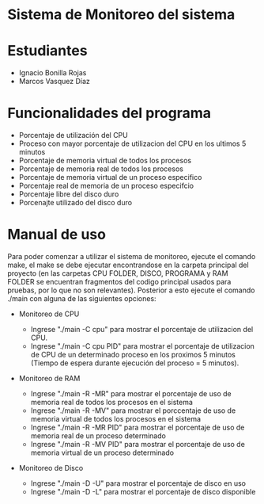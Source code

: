 # Sistema de Monitoreo del sistema 

# Estudiantes
* Ignacio Bonilla Rojas
* Marcos Vasquez Díaz 

# Funcionalidades del programa 
* Porcentaje de utilización del CPU 
* Proceso con mayor porcentaje de utilizacion del CPU en los ultimos 5 minutos 
* Porcentaje de memoria virtual de todos los procesos
* Porcentaje de memoria real de todos los procesos
* Porcentaje de memoria virtual de un proceso especifico
* Porcentaje real de memoria de un proceso especifcio
* Porcentaje libre del disco duro 
* Porcenajte utilizado del disco duro

# Manual de uso
Para poder comenzar a utilizar el sistema de monitoreo, ejecute el comando make, el make se debe ejecutar encontrandose en la carpeta principal del proyecto (en las carpetas CPU FOLDER, DISCO, PROGRAMA y RAM FOLDER se encuentran fragmentos del codigo principal usados para pruebas, por lo que no son relevantes). 
Posterior a esto ejecute el comando ./main con alguna de las siguientes opciones: 

* Monitoreo de CPU
  - Ingrese "./main  -C cpu" para mostrar el porcentaje de utilizacion del CPU.
  - Ingrese "./main -C cpu PID" para mostrar el porcentaje de utilizacion de CPU de un determinado  proceso en los proximos 5 minutos (Tiempo de espera durante ejecución del proceso = 5 minutos). 

* Monitoreo de RAM
  - Ingrese "./main -R -MR" para mostrar el porcentaje de uso de memoria real de todos los procesos en el sistema
  - Ingrese "./main -R -MV" para mostrar el porccentaje de uso de memoria virtual de todos los procesos en el sistema 
  - Ingrese "./main -R -MR PID" para mostrar el porcentaje de uso de memoria real de un proceso determinado
  - Ingrese "./main -R -MV PID" para mostrar el porcentaje de uso de memoria virtual  de un proceso determinado

* Monitoreo de Disco
  - Ingrese "./main -D -U" para mostrar el porcentaje de disco en uso 
  - Ingrese "./main -D -L" para mostrar el porcentaje de disco disponible 

